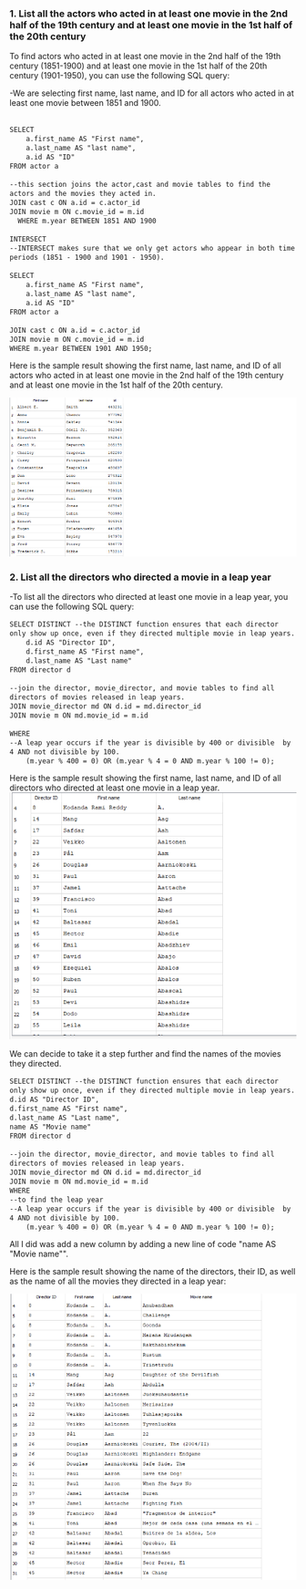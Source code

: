 ### 1. List all the actors who acted in at least one movie in the 2nd half of the 19th century and at least one movie in the 1st half of the 20th century

To find actors who acted in at least one movie in the 2nd half of the 19th century (1851-1900) and at least one movie in the 1st half of the 20th century (1901-1950), you can use the following SQL query:

-We are selecting first name, last name, and ID for all actors who acted in at least one movie between 1851 and 1900.
```

SELECT
    a.first_name AS "First name", 
    a.last_name AS "last name", 
    a.id AS "ID"
FROM actor a

--this section joins the actor,cast and movie tables to find the actors and the movies they acted in. 
JOIN cast c ON a.id = c.actor_id
JOIN movie m ON c.movie_id = m.id
  WHERE m.year BETWEEN 1851 AND 1900

INTERSECT
--INTERSECT makes sure that we only get actors who appear in both time periods (1851 - 1900 and 1901 - 1950).

SELECT
    a.first_name AS "First name", 
    a.last_name AS "last name", 
    a.id AS "ID"
FROM actor a 

JOIN cast c ON a.id = c.actor_id
JOIN movie m ON c.movie_id = m.id
WHERE m.year BETWEEN 1901 AND 1950;
```
Here is the sample result showing the first name, last name, and ID of all actors who acted in at least one movie in the 2nd half of the 19th century and at least one movie in the 1st half of the 20th century.

![sample result](./screenshots/question1.png)



### 2. List all the directors who directed a movie in a leap year 

-To list all the directors who directed at least one movie in a leap year, you can use the following SQL query:

```
SELECT DISTINCT --the DISTINCT function ensures that each director only show up once, even if they directed multiple movie in leap years.
    d.id AS "Director ID", 
    d.first_name AS "First name", 
    d.last_name AS "Last name"
FROM director d

--join the director, movie_director, and movie tables to find all directors of movies released in leap years.
JOIN movie_director md ON d.id = md.director_id
JOIN movie m ON md.movie_id = m.id

WHERE 
--A leap year occurs if the year is divisible by 400 or divisible  by 4 AND not divisible by 100.
	(m.year % 400 = 0) OR (m.year % 4 = 0 AND m.year % 100 != 0);

```
Here is the sample result showing the first name, last name, and ID of all directors who directed at least one movie in a leap year.
![sample result](./screenshots/question2.png)

We can decide to take it a step further and find the names of the movies they directed.

```
SELECT DISTINCT --the DISTINCT function ensures that each director only show up once, even if they directed multiple movie in leap years.
d.id AS "Director ID", 
d.first_name AS "First name", 
d.last_name AS "Last name",
name AS "Movie name" 
FROM director d

--join the director, movie_director, and movie tables to find all directors of movies released in leap years.
JOIN movie_director md ON d.id = md.director_id
JOIN movie m ON md.movie_id = m.id
WHERE 
--to find the leap year
--A leap year occurs if the year is divisible by 400 or divisible  by 4 AND not divisible by 100.
	(m.year % 400 = 0) OR (m.year % 4 = 0 AND m.year % 100 != 0);

```
All I did was add a new column by adding a new line of code "name AS "Movie name"".

Here is the sample result showing the name of the directors, their ID, as well as the name of all the movies they directed in a leap year:

![sample result](./screenshots/1b2.png)
